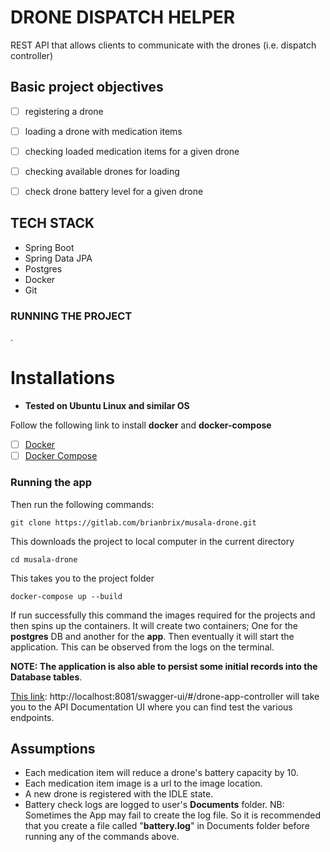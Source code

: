 # DRONE DISPATCH HELPER

REST API that allows clients to communicate with the drones (i.e. dispatch controller)

## Basic project objectives
- [ ] registering a drone
- [ ] loading a drone with medication items
- [ ] checking loaded medication items for a given drone
- [ ] checking available drones for loading
- [ ] check drone battery level for a given drone


## TECH STACK
- Spring Boot
- Spring Data JPA
- Postgres
- Docker
- Git

### RUNNING THE PROJECT
.
# Installations
- **Tested on Ubuntu Linux and similar OS**

Follow the following link to install **docker** and **docker-compose**
- [ ] [Docker](https://docs.docker.com/engine/install/ubuntu/) 
- [ ] [Docker Compose](https://docs.docker.com/compose/install/)
### Running the app
Then run the following commands:
```
git clone https://gitlab.com/brianbrix/musala-drone.git
```
This downloads the project to local computer in the current directory
```
cd musala-drone
```
This takes you to the project folder
```
docker-compose up --build
```

If run successfully this command the images required for the projects and then spins up the containers. It will create two containers; One for the **postgres** DB and another for the **app**.
Then eventually it will start the application. This can be observed from the logs on the terminal.

**NOTE: The application is also able to persist some initial records into the Database tables**.

[This link](http://localhost:8081/swagger-ui/#/drone-app-controller):
http://localhost:8081/swagger-ui/#/drone-app-controller
will take you to the API Documentation UI where you can find test the various endpoints.

## Assumptions 
- Each medication item will reduce a drone's battery capacity by 10.
- Each medication item image is a url to the image location.
- A new drone is registered with the IDLE state.
- Battery check logs are logged to user's **Documents** folder.
NB: Sometimes the App may fail to create the log file. So it is recommended that you create a file called "**battery.log**" in Documents folder before running any of the commands above.